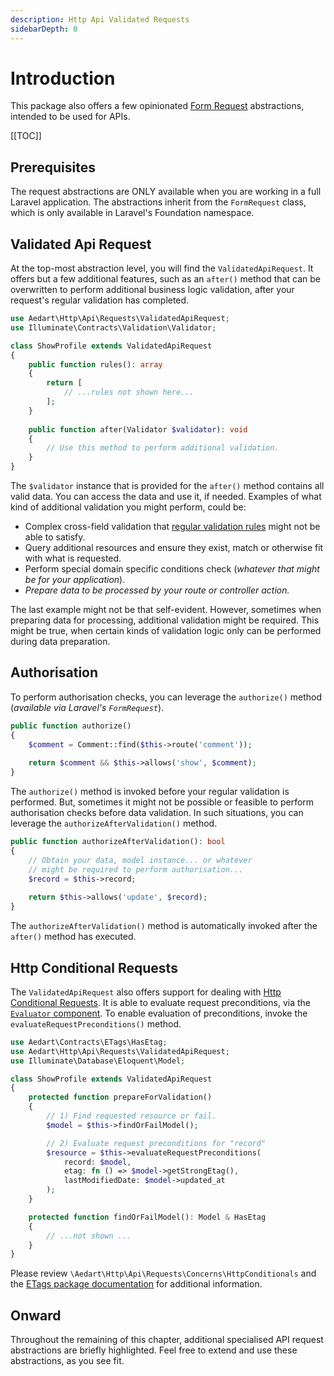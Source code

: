 ```yaml
---
description: Http Api Validated Requests
sidebarDepth: 0
---
```


# Introduction

This package also offers a few opinionated [Form Request](https://laravel.com/docs/11.x/validation#form-request-validation) abstractions, intended to be used for APIs.

[[TOC]]

## Prerequisites

The request abstractions are ONLY available when you are working in a full Laravel application.
The abstractions inherit from the `FormRequest` class, which is only available in Laravel's Foundation namespace.

## Validated Api Request

At the top-most abstraction level, you will find the `ValidatedApiRequest`.
It offers but a few additional features, such as an `after()` method that can be overwritten to perform additional business logic validation, after your request's regular validation has completed.

```php
use Aedart\Http\Api\Requests\ValidatedApiRequest;
use Illuminate\Contracts\Validation\Validator;

class ShowProfile extends ValidatedApiRequest
{
    public function rules(): array
    {
        return [
            // ...rules not shown here...
        ];
    }
    
    public function after(Validator $validator): void
    {
        // Use this method to perform additional validation.
    }
}
```

The `$validator` instance that is provided for the `after()` method contains all valid data.
You can access the data and use it, if needed.
Examples of what kind of additional validation you might perform, could be:

* Complex cross-field validation that [regular validation rules](https://laravel.com/docs/11.x/validation#available-validation-rules) might not be able to satisfy.
* Query additional resources and ensure they exist, match or otherwise fit with what is requested.
* Perform special domain specific conditions check (_whatever that might be for your application_).
* _Prepare data to be processed by your route or controller action._

The last example might not be that self-evident. However, sometimes when preparing data for processing, additional validation might be required. 
This might be true, when certain kinds of validation logic only can be performed during data preparation.

## Authorisation

To perform authorisation checks, you can leverage the `authorize()` method (_available via Laravel's `FormRequest`_).

```php
public function authorize()
{
    $comment = Comment::find($this->route('comment'));
 
    return $comment && $this->allows('show', $comment);
}
```

The `authorize()` method is invoked before your regular validation is performed.
But, sometimes it might not be possible or feasible to perform authorisation checks before data validation.
In such situations, you can leverage the `authorizeAfterValidation()` method.

```php
public function authorizeAfterValidation(): bool
{
    // Obtain your data, model instance... or whatever
    // might be required to perform authorisation...
    $record = $this->record;
    
    return $this->allows('update', $record);
}
```

The `authorizeAfterValidation()` method is automatically invoked after the `after()` method has executed.

## Http Conditional Requests

The `ValidatedApiRequest` also offers support for dealing with [Http Conditional Requests](https://developer.mozilla.org/en-US/docs/Web/HTTP/Conditional_requests).
It is able to evaluate request preconditions, via the [`Evaluator` component](../../../etags/evaluator/README.md).
To enable evaluation of preconditions, invoke the `evaluateRequestPreconditions()` method.

```php
use Aedart\Contracts\ETags\HasEtag;
use Aedart\Http\Api\Requests\ValidatedApiRequest;
use Illuminate\Database\Eloquent\Model;

class ShowProfile extends ValidatedApiRequest
{
    protected function prepareForValidation()
    {
        // 1) Find requested resource or fail.
        $model = $this->findOrFailModel();

        // 2) Evaluate request preconditions for "record"
        $resource = $this->evaluateRequestPreconditions(
            record: $model,
            etag: fn () => $model->getStrongEtag(),
            lastModifiedDate: $model->updated_at
        );
    }

    protected function findOrFailModel(): Model & HasEtag
    {
        // ...not shown ...
    }
}
```

Please review `\Aedart\Http\Api\Requests\Concerns\HttpConditionals` and the [ETags package documentation](../../../etags/README.md) for additional information.

## Onward

Throughout the remaining of this chapter, additional specialised API request abstractions are briefly highlighted.
Feel free to extend and use these abstractions, as you see fit.